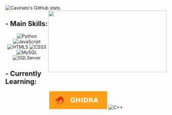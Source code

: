 ![Cavinato's GitHub stats](https://github-readme-stats.vercel.app/api?username=cavinatto&show_icons=true&theme=dark&icon_color=9c9c9c&text_color=FFFFFF&title_color=9c9c9c&bg_color=000000&border_color=9c9c9c)
<img align="right" width="370" height="194" src="https://64.media.tumblr.com/ac33e7b25d38f9040634be547c92bb09/tumblr_mw35ziYlVg1se5kcvo1_500.gif"  />

 <h2><b> - Main Skills: </b></h2>
    <div align='center'>
        <img alt="Python" src="https://img.shields.io/badge/Python-000000?style=for-the-badge&logo=python&logoColor=white"/>
        <img alt="JavaScript" src="https://img.shields.io/badge/JavaScript-000000?style=for-the-badge&logo=javascript&logoColor=white"/>
        <img alt="HTML5" src="https://img.shields.io/badge/HTML5-000000?style=for-the-badge&logo=html5&logoColor=white"/>
        <img alt="CSS3" src="https://img.shields.io/badge/CSS3-000000?style=for-the-badge&logo=css3&logoColor=white"/>
        <img alt="MySQL" src="https://img.shields.io/badge/MySQL-000000?style=for-the-badge&logo=mysql&logoColor=white"/>
        <img alt="SQLServer" src="https://img.shields.io/badge/Microsoft_SQL_Server-000000?style=for-the-badge&logo=microsoft-sql-server&logoColor=white"/>
    </div>
    
<h2><b> - Currently Learning: </b></h2>
    <div align='center'>
        <img alt="Ghidra" src="https://raw.githubusercontent.com/thomasync/thomasync/d290fb9e14720024da92bfbe40c5433a80fa96bc/assets/badges/ghidra.svg"/>
        <img alt="C++" src="https://img.shields.io/badge/C%2B%2B-00599C?style=for-the-badge&logo=c%2B%2B&logoColor=white"/>
    </div>
